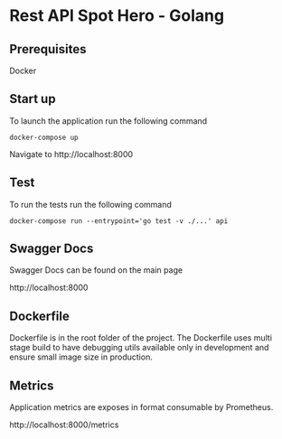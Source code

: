 # Rest API Spot Hero - Golang

## Prerequisites

Docker

## Start up

To launch the application run the following command

```
docker-compose up
```

Navigate to http://localhost:8000


## Test

To run the tests run the following command

```
docker-compose run --entrypoint='go test -v ./...' api 
```

## Swagger Docs

Swagger Docs can be found on the main page

http://localhost:8000

## Dockerfile

Dockerfile is in the root folder of the project. The Dockerfile uses multi stage build to have debugging utils
available only in development and ensure small image size in production.


## Metrics

Application metrics are exposes in format consumable by Prometheus.

http://localhost:8000/metrics
